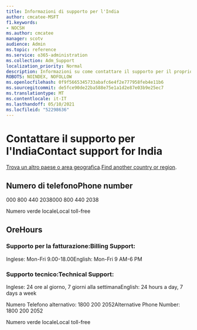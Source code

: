 ```yaml
---
title: Informazioni di supporto per l'India
author: cmcatee-MSFT
f1.keywords:
- NOCSH
ms.author: cmcatee
manager: scotv
audience: Admin
ms.topic: reference
ms.service: o365-administration
ms.collection: Adm_Support
localization_priority: Normal
description: Informazioni su come contattare il supporto per il proprio paese o area geografica.
ROBOTS: NOINDEX, NOFOLLOW
ms.openlocfilehash: 0f9f5665345733abafc6e4f2e777958feb4e11b6
ms.sourcegitcommit: de5fce90de22ba588e75e1a1d2e87e03b9e25ec7
ms.translationtype: MT
ms.contentlocale: it-IT
ms.lasthandoff: 05/10/2021
ms.locfileid: "52298636"
---
```

# <a name="contact-support-for-india"></a><span data-ttu-id="9ecb6-103">Contattare il supporto per l'India</span><span class="sxs-lookup"><span data-stu-id="9ecb6-103">Contact support for India</span></span>

<span data-ttu-id="9ecb6-104">[Trova un altro paese o area geografica](../../business-video/get-help-support.md).</span><span class="sxs-lookup"><span data-stu-id="9ecb6-104">[Find another country or region](../../business-video/get-help-support.md).</span></span>

## <a name="phone-number"></a><span data-ttu-id="9ecb6-105">Numero di telefono</span><span class="sxs-lookup"><span data-stu-id="9ecb6-105">Phone number</span></span>
<span data-ttu-id="9ecb6-106">000 800 440 2038</span><span class="sxs-lookup"><span data-stu-id="9ecb6-106">000 800 440 2038</span></span>

<span data-ttu-id="9ecb6-107">Numero verde locale</span><span class="sxs-lookup"><span data-stu-id="9ecb6-107">Local toll-free</span></span>

## <a name="hours"></a><span data-ttu-id="9ecb6-108">Ore</span><span class="sxs-lookup"><span data-stu-id="9ecb6-108">Hours</span></span>
### <a name="billing-support"></a><span data-ttu-id="9ecb6-109">Supporto per la fatturazione:</span><span class="sxs-lookup"><span data-stu-id="9ecb6-109">Billing Support:</span></span>

<span data-ttu-id="9ecb6-110">Inglese: Mon-Fri 9.00-18.00</span><span class="sxs-lookup"><span data-stu-id="9ecb6-110">English: Mon-Fri 9 AM-6 PM</span></span>

### <a name="technical-support"></a><span data-ttu-id="9ecb6-111">Supporto tecnico:</span><span class="sxs-lookup"><span data-stu-id="9ecb6-111">Technical Support:</span></span>

<span data-ttu-id="9ecb6-112">Inglese: 24 ore al giorno, 7 giorni alla settimana</span><span class="sxs-lookup"><span data-stu-id="9ecb6-112">English: 24 hours a day, 7 days a week</span></span>

<span data-ttu-id="9ecb6-113">Numero Telefono alternativo: 1800 200 2052</span><span class="sxs-lookup"><span data-stu-id="9ecb6-113">Alternative Phone Number: 1800 200 2052</span></span>

<span data-ttu-id="9ecb6-114">Numero verde locale</span><span class="sxs-lookup"><span data-stu-id="9ecb6-114">Local toll-free</span></span>
